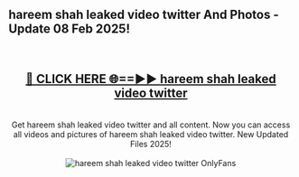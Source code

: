 <h2>hareem shah leaked video twitter And Photos - Update 08 Feb 2025!</h2>
<br>
<div align="center">
<h2><a href="https://cutt.ly/te57wshS" rel="nofollow">🔴 CLICK HERE 🌐==►► hareem shah leaked video twitter</a></h2>
<br>
Get hareem shah leaked video twitter and all content. Now you can access all videos and pictures of hareem shah leaked video twitter. New Updated Files 2025!
<br>
<br>
<a href="https://cutt.ly/te57wshS" rel="nofollow" data-target="animated-image.originalLink"><img src="https://i.ibb.co.com/WyWwxjT/player-gif2.gif" alt="hareem shah leaked video twitter OnlyFans" style="max-width: 100%; display: inline-block;" data-target="animated-image.originalImage"></a>
</div>
<br>